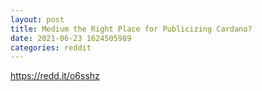 ```yaml
--- 
layout: post 
title: Medium the Right Place for Publicizing Cardano? 
date: 2021-06-23 1624505989 
categories: reddit 
--- 
```

https://redd.it/o6sshz